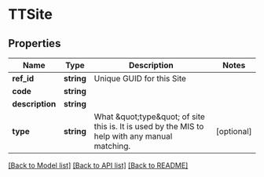 # TTSite

## Properties
Name | Type | Description | Notes
------------ | ------------- | ------------- | -------------
**ref_id** | **string** | Unique GUID for this Site | 
**code** | **string** |  | 
**description** | **string** |  | 
**type** | **string** | What &amp;quot;type&amp;quot; of site this is. It is used by the MIS to help with any manual matching. | [optional] 

[[Back to Model list]](../README.md#documentation-for-models) [[Back to API list]](../README.md#documentation-for-api-endpoints) [[Back to README]](../README.md)


